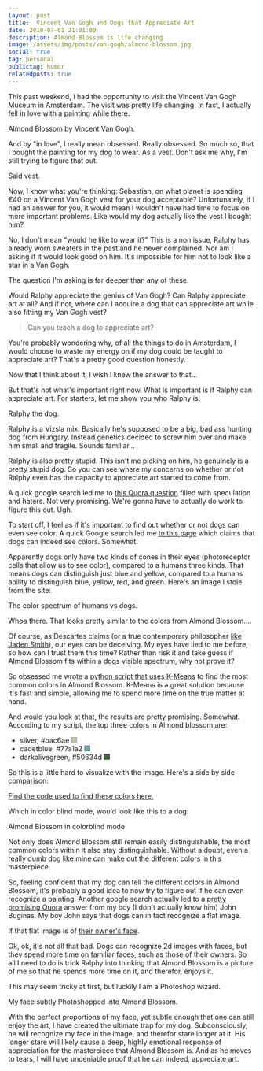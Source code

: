 ```yaml
---
layout: post
title:  Vincent Van Gogh and Dogs that Appreciate Art
date: 2018-07-01 21:01:00
description: Almond Blossom is life changing
image: /assets/img/posts/van-gogh/almond-blossom.jpg
social: true
tag: personal
publictag: humor
relatedposts: true
---
```

This past weekend, I had the opportunity to visit the Vincent Van Gogh Museum in Amsterdam. The visit was pretty life changing. In fact, I actually fell in love with a painting while there.

<div class="">
    <img class="col three" src="{{ site.baseurl }}/assets/img/posts/van-gogh/almond-blossom.jpg" alt="" title="Almond Blossom painting by Vincent Van Gogh"/>
</div>
<div class="col three caption">
    Almond Blossom by Vincent Van Gogh.
</div>

And by "in love", I really mean obsessed. Really obsessed. So much so, that I bought the painting for my dog to wear. As a vest. Don't ask me why, I'm still trying to figure that out.

<div class="">
    <img class="col three" src="{{ site.baseurl }}/assets/img/posts/van-gogh/dog-vest.jpg" alt="" title="Van Gogh's Almond Blossom as a dog vest"/>
</div>
<div class="col three caption">
    Said vest.
</div>

Now, I know what you're thinking: Sebastian, on what planet is spending €40 on a Vincent Van Gogh vest for your dog acceptable? Unfortunately, if I had an answer for you, it would mean I wouldn't have had time to focus on more important problems. Like would my dog actually like the vest I bought him?

No, I don't mean "would he like to wear it?" This is a non issue, Ralphy has already worn sweaters in the past and he never complained. Nor am I asking if it would look good on him. It's impossible for him not to look like a star in a Van Gogh.

The question I'm asking is far deeper than any of these.

Would Ralphy appreciate the genius of Van Gogh? Can Ralphy appreciate art at all? And if not, where can I acquire a dog that can appreciate art while also fitting my Van Gogh vest?

<blockquote>
Can you teach a dog to appreciate art?
</blockquote>

You're probably wondering why, of all the things to do in Amsterdam, I would choose to waste my energy on if my dog could be taught to appreciate art? That's a pretty good question honestly. 

Now that I think about it, I wish I knew the answer to that...

But that's not what's important right now. What is important is if Ralphy can appreciate art. For starters, let me show you who Ralphy is:

<div class="">
    <img class="col three" src="{{ site.baseurl }}/assets/img/posts/van-gogh/ralph-the-dog.jpg" alt="" title="Ralph the Dog"/>
</div>
<div class="col three caption">
    Ralphy the dog.
</div>

Ralphy is a Vizsla mix. Basically he's supposed to be a big, bad ass hunting dog from Hungary. Instead genetics decided to screw him over and make him small and fragile. Sounds familiar...

Ralphy is also pretty stupid. This isn't me picking on him, he genuinely is a pretty stupid dog. So you can see where my concerns on whether or not Ralphy even has the capacity to appreciate art started to come from.

A quick google search led me to [this Quora question][quora-q] filled with speculation and haters. Not very promising. We're gonna have to actually do work to figure this out. Ugh.

To start off, I feel as if it's important to find out whether or not dogs can even see color. A quick Google search led me [to this page][dogs-can-see-colors] which claims that dogs can indeed see colors. Somewhat.

Apparently dogs only have two kinds of cones in their eyes (photoreceptor cells that allow us to see color), compared to a humans three kinds. That means dogs can distinguish just blue and yellow, compared to a humans ability to distinguish blue, yellow, red, and green. Here's an image I stole from the site:

<div class="">
    <img class="col three" src="{{ site.baseurl }}/assets/img/posts/van-gogh/visible-spectrum.jpg" alt="" title="visible spectrum for dogs vs humans"/>
</div>
<div class="col three caption">
    The color spectrum of humans vs dogs.
</div>

Whoa there. That looks pretty similar to the colors from Almond Blossom....

Of course, as Descartes claims (or a true contemporary philosopher [like Jaden Smith][jaden-eyes-tweet]), our eyes can be deceiving. My eyes have lied to me before, so how can I trust them this time? Rather than risk it and take guess if Almond Blossom fits within a dogs visible spectrum, why not prove it?

So obsessed me wrote a [python script that uses K-Means][python-script] to find the most common colors in Almond Blossom. K-Means is a great solution because it's fast and simple, allowing me to spend more time on the true matter at hand.

And would you look at that, the results are pretty promising. Somewhat. According to my script, the top three colors in Almond blossom are:
<ul>
<li>silver, #bac6ae <div class="color-swatch silver"></div></li>
<li>cadetblue, #77a1a2 <div class="color-swatch cadetblue"></div></li>
<li>darkolivegreen, #50634d <div class="color-swatch darkolivegreen"></div></li>
</ul>

So this is a little hard to visualize with the image. Here's a side by side comparison:

<div class="">
    <img class="col three" src="{{ site.baseurl }}/assets/img/posts/van-gogh/almond-blossom-common-colors.jpg" alt="" title="Almond Blossom with the most common colors"/>
</div>
<div class="col three caption">
    <a href="https://github.com/seb-patron/k-means-most-common-color">Find the code used to find these colors here.</a>
</div>

Which in color blind mode, would look like this to a dog:
<div class="">
    <img class="col three" src="{{ site.baseurl }}/assets/img/posts/van-gogh/almond-blossom-color-blind.jpg" alt="" title="Almond Blossom with the most common colors"/>
</div>
<div class="col three caption">
    Almond Blossom in colorblind mode
</div>

Not only does Almond Blossom still remain easily distinguishable, the most common colors within it also stay distinguishable. Without a doubt, even a really dumb dog like mine can make out the different colors in this masterpiece.

So, feeling confident that my dog can tell the different colors in Almond Blossom, it's probably a good idea to now try to figure out if he can even recognize a painting. Another google search actually led to a [pretty promising Quora][quora-2d-images] answer from my boy (I don't actually know him) John Buginas. My boy John says that dogs can in fact recognize a flat image.

If that flat image is of [their owner's face][dogs-recognize-owner-in-pic].

Ok, ok, it's not all that bad. Dogs can recognize 2d images with faces, but they spend more time on familiar faces, such as those of their owners. So all I need to do is trick Ralphy into thinking that Almond Blossom is a picture of me so that he spends more time on it, and therefor, enjoys it.

This may seem tricky at first, but luckily I am a Photoshop wizard.

<div class="">
    <img class="col three" src="{{ site.baseurl }}/assets/img/posts/van-gogh/almond-blossom-my-face.jpg" alt="" title="Almond Blossom with my face shopped in"/>
</div>
<div class="col three caption">
    My face subtly Photoshopped into Almond Blossom.
</div>

With the perfect proportions of my face, yet subtle enough that one can still enjoy the art, I have created the ultimate trap for my dog. Subconsciously, he will recognize my face in the image, and therefor stare longer at it. His longer stare will likely cause a deep, highly emotional response of appreciation for the masterpiece that Almond Blossom is. And as he moves to tears, I will have undeniable proof that he can indeed, appreciate art.

<style>
.color-swatch {
  display: inline-block;
  width: 10px;
  height: 10px;
  border: 1px solid rgba(0, 0, 0, .2);
}

.darkolivegreen {
  background: #50634d;
}

.silver {
  background: #bac6ae;
}

.cadetblue {
  background: #77a1a2;
}
</style>

[quora-q]: https://www.quora.com/Do-dogs-appreciate-art
[dogs-can-see-colors]: http://www.dailymail.co.uk/sciencetech/article-2374872/Dogs-CAN-colour-Scientists-dispel-myth-canines-black-white.html
[jaden-eyes-tweet]: https://twitter.com/officialjaden/status/329768040235413504?lang=en
[python-script]: https://github.com/seb-patron/k-means-most-common-color
[quora-2d-images]: https://www.quora.com/Can-dogs-see-two-dimensional-images-such-as-photographs
[dogs-recognize-owner-in-pic]: https://www.researchgate.net/publication/259201806_How_dogs_scan_familiar_and_inverted_faces_An_eye_movement_study